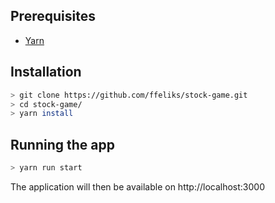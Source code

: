 ## Prerequisites
* [Yarn](https://yarnpkg.com/)

## Installation
```bash
> git clone https://github.com/ffeliks/stock-game.git
> cd stock-game/
> yarn install
```

## Running the app
```bash
> yarn run start
```

The application will then be available on http://localhost:3000